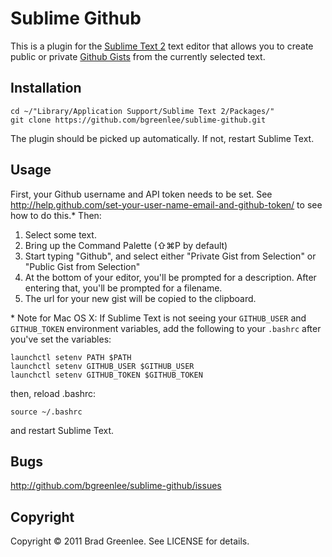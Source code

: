 # Sublime Github

This is a plugin for the [Sublime Text 2](http://www.sublimetext.com/) text
editor that allows you to create public or private
[Github Gists](http://gist.github.com) from the currently selected text.

## Installation

    cd ~/"Library/Application Support/Sublime Text 2/Packages/"
    git clone https://github.com/bgreenlee/sublime-github.git

The plugin should be picked up automatically. If not, restart Sublime Text.

## Usage

First, your Github username and API token needs to be set. See
<http://help.github.com/set-your-user-name-email-and-github-token/> to see how
to do this.* Then:

1. Select some text.
2. Bring up the Command Palette (&#8679;&#8984;P by default)
3. Start typing "Github", and select either "Private Gist from Selection" or
   "Public Gist from Selection"
4. At the bottom of your editor, you'll be prompted for a description. After
   entering that, you'll be prompted for a filename.
5. The url for your new gist will be copied to the clipboard.

\* Note for Mac OS X: If Sublime Text is not seeing your `GITHUB_USER` and
`GITHUB_TOKEN` environment variables, add the following to your `.bashrc` after
you've set the variables:

    launchctl setenv PATH $PATH
    launchctl setenv GITHUB_USER $GITHUB_USER
    launchctl setenv GITHUB_TOKEN $GITHUB_TOKEN

then, reload .bashrc:

    source ~/.bashrc

and restart Sublime Text.

## Bugs

<http://github.com/bgreenlee/sublime-github/issues>

## Copyright

Copyright &copy; 2011 Brad Greenlee. See LICENSE for details.

